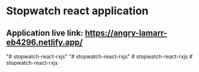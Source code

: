 # Stopwatch react application
## Application live link: https://angry-lamarr-eb4296.netlify.app/
"# stopwatch-react-rxjs" 
"# stopwatch-react-rxjs" 
#   s t o p w a t c h - r e a c t - r x j s  
 #   s t o p w a t c h - r e a c t - r x j s  
 